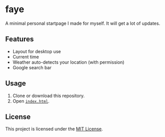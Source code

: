 # faye

A minimal personal startpage I made for myself. It will get a lot of updates.


## Features

- Layout for desktop use
- Current time
- Weather auto-detects your location (with permission)
- Google search bar

## Usage

1. Clone or download this repository.
2. Open [`index.html`](index.html).


## License

This project is licensed under the [MIT License](LICENSE).
